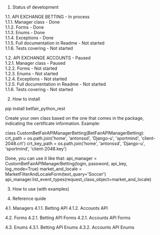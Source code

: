 1. Status of development

1.1. API EXCHANGE BETTING - In process
<br>
1.1.1. Manager class - Done
<br>
1.1.2. Forms - Done
<br>
1.1.3. Enums - Done
<br>
1.1.4. Exceptions - Done
<br>
1.1.5. Full documentation in Readme - Not started
<br>
1.1.6. Tests covering - Not started

1.2. API EXCHANGE ACCOUNTS - Paused
<br>
1.2.1. Manager class - Paused
<br>
1.2.2. Forms - Not started
<br>
1.2.3. Enums - Not started
<br>
1.2.4. Exceptions - Not started
<br>
1.2.5. Full documentation in Readme - Not started
<br>
1.1.6. Tests covering - Not started


2. How to install

pip install betfair_python_rest

Create your own class based on the one that comes 
in the package, indicating the certificate information. Example:

class CustomBetFairAPIManagerBetting(BetFairAPIManagerBetting):
    crt_path = os.path.join('home', 'antonssd', 'Django-u', 'sportmind', 'client-2048.crt')
    crt_key_path = os.path.join('home', 'antonssd', 'Django-u', 'sportmind', 'client-2048.key')

Done, you can use it like that:
    api_manager = CustomBetFairAPIManagerBetting(login, password, api_key, log_mode=True)
    market_and_locale = MarketFilterAndLocaleForm(text_query='Soccer')
    api_manager.list_event_types(request_class_object=market_and_locale)

3. How to use (with examples)

4. Reference quide

4.1. Managers
4.1.1. Betting API
4.1.2. Accounts API

4.2. Forms
4.2.1. Betting API Forms
4.2.1. Accounts API Forms

4.3. Enums
4.3.1. Betting API Enums
4.3.2. Accounts API Enums
